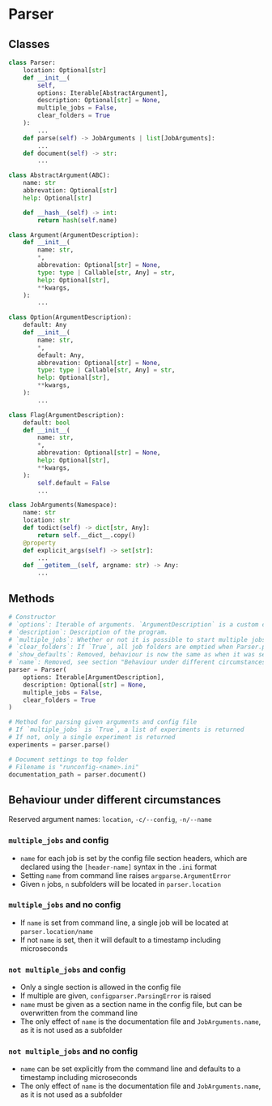 # Parser

## Classes

```py
class Parser:
    location: Optional[str]
    def __init__(
        self,
        options: Iterable[AbstractArgument],
        description: Optional[str] = None,
        multiple_jobs = False,
        clear_folders = True
    ):
        ...
    def parse(self) -> JobArguments | list[JobArguments]:
        ...
    def document(self) -> str:
        ...

class AbstractArgument(ABC):
    name: str
    abbrevation: Optional[str]
    help: Optional[str]

    def __hash__(self) -> int:
        return hash(self.name)

class Argument(ArgumentDescription):
    def __init__(
        name: str,
        *,
        abbrevation: Optional[str] = None,
        type: type | Callable[str, Any] = str,
        help: Optional[str],
        **kwargs,
    ):
        ...

class Option(ArgumentDescription):
    default: Any
    def __init__(
        name: str,
        *,
        default: Any,
        abbrevation: Optional[str] = None,
        type: type | Callable[str, Any] = str,
        help: Optional[str],
        **kwargs,
    ):
        ...

class Flag(ArgumentDescription):
    default: bool
    def __init__(
        name: str,
        *,
        abbrevation: Optional[str] = None,
        help: Optional[str],
        **kwargs,
    ):
        self.default = False
        ...

class JobArguments(Namespace):
    name: str
    location: str
    def todict(self) -> dict[str, Any]:
        return self.__dict__.copy()
    @property
    def explicit_args(self) -> set[str]:
        ...
    def __getitem__(self, argname: str) -> Any:
        ...
```

## Methods

```py
# Constructor
# `options`: Iterable of arguments. `ArgumentDescription` is a custom class describing arguments, including name, optional default value, etc.
# `description`: Description of the program.
# `multiple_jobs`: Whether or not it is possible to start multiple jobs. If `True`, all every job folder are subfolders within the given location. Use config files to control parameters of multiple jobs.
# `clear_folders`: If `True`, all job folders are emptied when Parser.parse is called
# `show_defaults`: Removed, behaviour is now the same as when it was set to `True`
# `name`: Removed, see section "Behaviour under different circumstances"
parser = Parser(
    options: Iterable[ArgumentDescription],
    description: Optional[str] = None,
    multiple_jobs = False,
    clear_folders = True
)

# Method for parsing given arguments and config file
# If `multiple_jobs` is `True`, a list of experiments is returned
# If not, only a single experiment is returned
experiments = parser.parse()

# Document settings to top folder
# Filename is "runconfig-<name>.ini"
documentation_path = parser.document()
```

## Behaviour under different circumstances

Reserved argument names: `location`, `-c/--config`, `-n/--name`

### `multiple_jobs` and config

- `name` for each job is set by the config file section headers, which are declared using the  `[header-name]` syntax in the `.ini` format
- Setting `name` from command line raises `argparse.ArgumentError`
- Given `n` jobs, `n` subfolders will be located in `parser.location`

### `multiple_jobs` and no config

- If `name` is set from command line, a single job will be located at `parser.location/name`
- If not `name` is set, then it will default to a timestamp including microseconds

### `not multiple_jobs` and config

- Only a single section is allowed in the config file
- If multiple are given, `configparser.ParsingError` is raised
- `name` must be given as a section name in the config file, but can be overwritten from the command line
- The only effect of `name` is the documentation file and `JobArguments.name`, as it is not used as a subfolder

### `not multiple_jobs` and no config

- `name` can be set explicitly from the command line and defaults to a timestamp including microseconds
- The only effect of `name` is the documentation file and `JobArguments.name`, as it is not used as a subfolder

